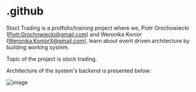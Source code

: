 # .github

Stoct Trading is a protfolio/training project where we, Piotr Grochowiecki (Piotr.Grochowiecki@gmail.com) and Weronika Konior (Weronika.KoniorX@gmail.com), learn about event driven architecture by building working system. 

Topic of the project is stock trading.

Architecture of the system's backend is presented below: 

![image](https://github.com/Stock-Trading/.github/assets/42697061/24e4e347-deea-41b8-9ea9-9ec47241398b)
